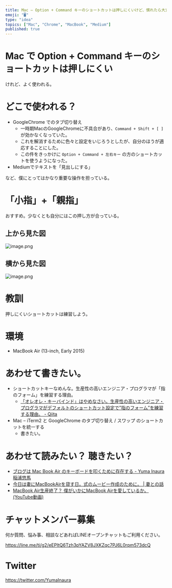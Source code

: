 ```yaml
---
title: Mac – Option + Command キーのショートカットは押しにくいけど、慣れたら大丈夫。親指+小指で指のフォームの練習をしてみよ
emoji: "🖥"
type: "idea"
topics: ["Mac", "Chrome", "MacBook", "Medium"]
published: true
---
```


# Mac で Option + Command キーのショートカットは押しにくい

けれど、よく使われる。

# どこで使われる？

- GoogleChrome でのタブ切り替え
  - 一時期MacのGoogleChromeに不具合があり、`Command + Shift + [ ]`が効かなくなっていた。
  - これを解消するために色々と設定をいじろうとしたが、自分のほうが適応することにした。
  - この件をきっかけに `Option + Command + 左右キー` の方のショートカットを使うようになった。
- Mediumでテキストを「見出しにする」

など、僕にとってはかなり重要な操作を担っている。

# 「小指」+「親指」

おすすめ。少なくとも自分にはこの押し方が合っている。

## 上から見た図

![image.png](https://qiita-image-store.s3.amazonaws.com/0/89618/fe7b7780-1514-425f-0dca-8fc24b9a84d1.png)

## 横から見た図

![image.png](https://qiita-image-store.s3.amazonaws.com/0/89618/29f9d7c7-7f21-c6d1-a34a-f8fb2d4c4af2.png)


# 教訓

押しにくいショートカットは練習しよう。

# 環境

- MacBook Air (13-inch, Early 2015)

# あわせて書きたい。

- ショートカットキーなめんな。生産性の高いエンジニア・プログラマが「指のフォーム」を練習する理由。
  - [「オレオレ・キーバインド」はやめなさい。生産性の高いエンジニア・プログラマがデフォルトのショートカット設定で”指のフォーム”を練習する理由。 - Qiita](https://qiita.com/YumaInaura/items/7e0391e04425033839b6)
- Mac – iTerm2 と GoogleChrome のタブ切り替え / スワップ のショートカットを統一する
  - 書きたい。
 
# あわせて読みたい？ 聴きたい？

- [ブログは Mac Book Air のキーボードを叩くために存在する - Yuma Inaura 稲浦悠馬](http://yumainaura.hateblo.jp/entry/2017/04/20/090737)
- [今日は妻にMacBookAirを貸す日。式のムービー作成のために。 | 妻との話](http://wifeandme.net/%E4%BB%8A%E6%97%A5%E3%81%AF%E5%A6%BB%E3%81%ABmacbookair%E3%82%92%E8%B2%B8%E3%81%99%E6%97%A5%E3%80%82%E5%BC%8F%E3%81%AE%E3%83%A0%E3%83%BC%E3%83%93%E3%83%BC%E4%BD%9C%E6%88%90%E3%81%AE%E3%81%9F%E3%82%81/)
- [MacBook Air生産終了？ 僕がいかにMacBook Airを愛しているか。(YouTube動画)](https://www.youtube.com/watch?v=xe-s0B9HklM)








<!-- Update From Qiita API -->

# チャットメンバー募集


何か質問、悩み事、相談などあればLINEオープンチャットもご利用ください。

https://line.me/ti/g2/eEPltQ6Tzh3pYAZV8JXKZqc7PJ6L0rpm573dcQ





# Twitter


https://twitter.com/YumaInaura


<!-- Update From Qiita API -->


